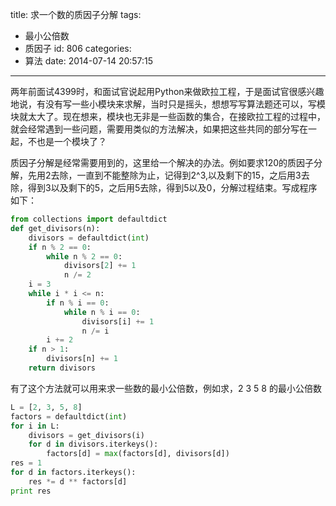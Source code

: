 title: 求一个数的质因子分解
tags:
  - 最小公倍数
  - 质因子
id: 806
categories:
  - 算法
date: 2014-07-14 20:57:15
---

两年前面试4399时，和面试官说起用Python来做欧拉工程，于是面试官很感兴趣地说，有没有写一些小模块来求解，当时只是摇头，想想写写算法题还可以，写模块就太大了。现在想来，模块也无非是一些函数的集合，在接欧拉工程的过程中，就会经常遇到一些问题，需要用类似的方法解决，如果把这些共同的部分写在一起，不也是一个模块了？

质因子分解是经常需要用到的，这里给一个解决的办法。例如要求120的质因子分解，先用2去除，一直到不能整除为止，记得到2^3,以及剩下的15，之后用3去除，得到3以及剩下的5，之后用5去除，得到5以及0，分解过程结束。写成程序如下：
``` python
from collections import defaultdict
def get_divisors(n):
    divisors = defaultdict(int)
    if n % 2 == 0:
        while n % 2 == 0:
            divisors[2] += 1
            n /= 2
    i = 3
    while i * i <= n:
        if n % i == 0:
            while n % i == 0:
                divisors[i] += 1
                n /= i
        i += 2
    if n > 1:
        divisors[n] += 1
    return divisors
```
有了这个方法就可以用来求一些数的最小公倍数，例如求，2 3  5 8 的最小公倍数
``` python
L = [2, 3, 5, 8]
factors = defaultdict(int)
for i in L:
    divisors = get_divisors(i)
    for d in divisors.iterkeys():
        factors[d] = max(factors[d], divisors[d])
res = 1
for d in factors.iterkeys():
    res *= d ** factors[d]
print res
```